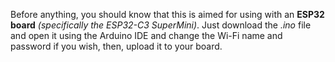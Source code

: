 Before anything, you should know that this is aimed for using with an **ESP32 board** *(specifically the ESP32-C3 SuperMini)*. 
Just download the *.ino* file and open it using the Arduino IDE and change the Wi-Fi name and password if you wish, then, upload
it to your board.
